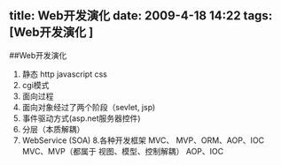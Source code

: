 title: Web开发演化
date: 2009-4-18 14:22
tags: [Web开发演化 ]
---

##Web开发演化
1. 静态 http javascript css
2. cgi模式
3. 面向过程
4. 面向对象经过了两个阶段（sevlet, jsp)
5. 事件驱动方式(asp.net服务器控件)
6. 分层（本质解耦）
7. WebService (SOA)
8.各种开发框架 MVC、 MVP、ORM、AOP、IOC
MVC、MVP（都属于 视图、模型、控制解耦）
AOP、IOC